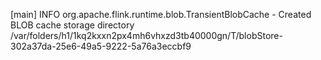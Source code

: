 [main] INFO org.apache.flink.runtime.blob.TransientBlobCache - Created BLOB cache storage directory /var/folders/h1/1kq2kxxn2px4mh6vhxzd3tb40000gn/T/blobStore-302a37da-25e6-49a5-9222-5a76a3eccbf9
